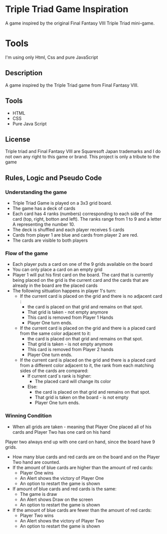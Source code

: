 # Triple Triad Game Inspiration
A game inspired by the original Final Fantasy VIII Triple Triad mini-game. 

# Tools
I'm using only Html, Css and pure JavaScript

## Description

A game inspired by the Triple Triad game from Final Fantasy VIII.

## Tools

- HTML
- CSS
- Pure Java Script

## License
Triple triad and Final Fantasy VIII are Squaresoft Japan trademarks and I do not own any right to this game or brand. This project is only a tribute to the game

## Rules, Logic and Pseudo Code

### Understanding the game

- Triple Triad Game is played on a 3x3 grid board.
- The game has a deck of cards
- Each card has 4 ranks (numbers) corresponding to each side of the card (top, right, botton and left). The ranks range from 1 to 9 and a letter A representing the number 10.
- The deck is shuffled and each player receives 5 cards
- Cards from player 1 are blue and cards from player 2 are red.
- The cards are visible to both players

### Flow of the game

- Each player puts a card on one of the 9 grids available on the board
- You can only place a card on an empty grid
- Player 1 will put his first card on the board. The card that is currently being placed on the grid is the current card and the cards that are already in the board are the placed cards
- The following sittuation happens in player 1's turn:
    - If the current card is placed on the grid and there is no adjacent card :
        - the card is placed on that grid and remains on that spot.
        - That grid is taken - not empty anymore
        - This card is removed from Player 1 Hands
        - Player One turn ends.
    - If the current card is placed on the grid and there is a placed card from the same color adjacent to it:
        - the card is placed on that grid and remains on that spot.
        - That grid is taken - is not empty anymore
        - This card is removed from Player 2 hands
        - Player One turn ends.
    - If the current card is placed on the grid and there is a placed card from a different color adjacent to it, the rank from each matching sides of the cards are compared:
        - If current card`s rank is higher:
            - The placed card will change its color
        - Else:
            - the card is placed on that grid and remains on that spot.
            - That grid is taken on the board - is not empty
            - Player One turn ends.

### Winning Condition

- When all grids are taken - meaning that Player One placed all of his cards and Player Two has one card on his hand

Player two always end up with one card on hand, since the board have 9 grids.

- How many blue cards and red cards are on the board and on the Player Two hand are counted.
- If the amount of blue cards are higher than the amount of red cards:
    - Player One wins
    - An Alert shows the victory of Player One
    - An option to restart the game is shown
- If amount of blue cards and red cards is the same:
    - The game is draw
    - An Alert shows Draw on the screen
    - An option to restart the game is shown
- If the amount of blue cards are fewer than the amount of red cards:
    - Player Two wins
    - An Alert shows the victory of Player Two
    - An option to restart the game is shown



